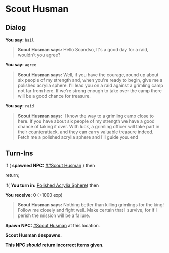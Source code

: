 # Scout Husman
## Dialog

**You say:** `hail`



>**Scout Husman says:** Hello Soandso, It's a good day for a raid, wouldn't you agree?

**You say:** `agree`



>**Scout Husman says:** Well, if you have the courage, round up about six people of my strength and, when you're ready to begin, give me a polished acrylia sphere. I'll lead you on a raid against a grimling camp not far from here. If we're strong enough to take over the camp there will be a good chance for treasure.

**You say:** `raid`



>**Scout Husman says:** 'I know the way to a grimling camp close to here. If you have about six people of my strength we have a good chance of taking it over. With luck, a grimling officer will take part in their counterattack, and they can carry valuable treasure indeed. Fetch me a polished acrylia sphere and I'll guide you.
end

## Turn-Ins

if ( **spawned NPC:**  [\#\#Scout Husman](/npc/167679) ) then 


return;







if( **You turn in:** [Polished Acrylia Sphere](/item/3681)) then 


 **You receive:** 0 (+1000 exp)


>**Scout Husman says:** Nothing better than killing grimlings for the king! Follow me closely and fight well. Make certain that I survive, for if I perish the mission will be a failure.


**Spawn NPC:**  [\#Scout Husman](/npc/167034) at this location.


**Scout Husman despawns.**

**This NPC *should* return incorrect items given.**
